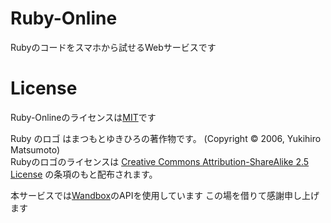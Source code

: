 # Ruby-Online

Rubyのコードをスマホから試せるWebサービスです

# License

Ruby-Onlineのライセンスは[MIT](./LICENSE)です

Ruby のロゴ はまつもとゆきひろの著作物です。 (Copyright © 2006, Yukihiro Matsumoto)  
Rubyのロゴのライセンスは [Creative Commons Attribution-ShareAlike 2.5 License](https://creativecommons.org/licenses/by-sa/2.5/) の条項のもと配布されます。

本サービスでは[Wandbox](https://wandbox.org/)のAPIを使用しています
この場を借りて感謝申し上げます

